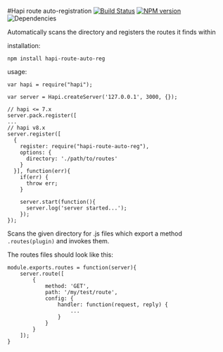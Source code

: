 #Hapi route auto-registration
[![Build Status](https://travis-ci.org/opentable/hapi-route-auto-reg.png?branch=master)](https://travis-ci.org/opentable/hapi-route-auto-reg) [![NPM version](https://badge.fury.io/js/hapi-route-auto-reg.png)](http://badge.fury.io/js/hapi-route-auto-reg) ![Dependencies](https://david-dm.org/opentable/hapi-route-auto-reg.png)

Automatically scans the directory and registers the routes it finds within

installation:

```npm install hapi-route-auto-reg```

usage:

```
var hapi = require("hapi");

var server = Hapi.createServer('127.0.0.1', 3000, {});

// hapi <= 7.x
server.pack.register([
...
// hapi v8.x
server.register([
  {
    register: require("hapi-route-auto-reg"),
    options: {
      directory: './path/to/routes'
    }
  }], function(err){
    if(err) {
      throw err;
    }
    
    server.start(function(){
      server.log('server started...');
    });
});

```

Scans the given directory for .js files which export a method ```.routes(plugin)``` and invokes them.

The routes files should look like this:

```
module.exports.routes = function(server){
    server.route([
        {
            method: 'GET',
            path: '/my/test/route',
            config: {
                handler: function(request, reply) {
                    ...
                }
            }
        }
    ]);
}
```
